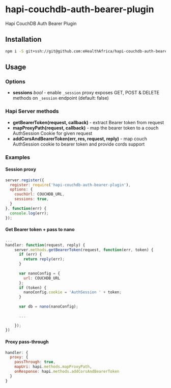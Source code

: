 # hapi-couchdb-auth-bearer-plugin

Hapi CouchDB Auth Bearer Plugin

## Installation

```bash
npm i -S git+ssh://git@github.com:eHealthAfrica/hapi-couchdb-auth-bearer-plugin.git
```

## Usage

### Options

- **sessions** _bool_ - enable `_session` proxy exposes GET, POST & DELETE methods on `_session` endpoint (default: false)
### Hapi Server methods

- **getBearerToken(request, callback)** - extract Bearer token from request
- **mapProxyPath(request, callback)** - map the bearer token to a couch AuthSession Cookie for given request 
- **addCorsAndBearerToken(err, res, request, reply)** - map couch AuthSession cookie to bearer token and provide cords support

### Examples

#### Session proxy

```javascript
server.register({
  register: require('hapi-couchdb-auth-bearer-plugin'),
  options: {
    couchUrl: COUCHDB_URL,
    sessions: true,
  }
}, function(err) {
  console.log(err);
});
```

#### Get Bearer token + pass to nano
```javascript
...
handler: function(request, reply) {
    server.methods.getBearerToken(request, function(err, token) {
      if (err) {
        return reply(err);
      }
      
      var nanoConfig = {
        url: COUCHDB_URL
      };
      if (token) {
        nanoConfig.cookie = 'AuthSession ' + token;
      }
      
      var db = nano(nanoConfig);
      
      ...
      
    });
})
```

#### Proxy pass-through

```javascript
handler: {
  proxy: {
    passThrough: true,
    mapUri: hapi.methods.mapProxyPath,
    onResponse: hapi.methods.addCorsAndBearerToken
  }    
}
```

